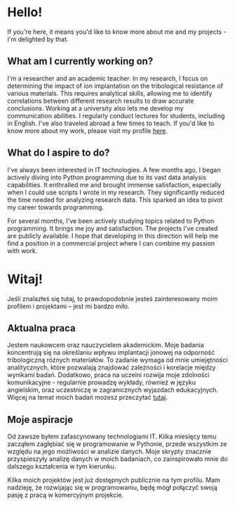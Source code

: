 # Hello!

If you're here, it means you'd like to know more about me and my projects - I'm delighted by that.

## What am I currently working on?

I'm a researcher and an academic teacher. In my research, I focus on determining the impact of ion implantation on the tribological resistance of various materials. This requires analytical skills, allowing me to identify correlations between different research results to draw accurate conclusions. Working at a university also lets me develop my communication abilities. I regularly conduct lectures for students, including in English. I've also traveled abroad a few times to teach. If you'd like to know more about my work, please visit my profile [here](https://scholar.google.com/citations?user=zoPbPawAAAAJ&hl=pl).

## What do I aspire to do?

I've always been interested in IT technologies. A few months ago, I began actively diving into Python programming due to its vast data analysis capabilities. It enthralled me and brought immense satisfaction, especially when I could use scripts I wrote in my research. They significantly reduced the time needed for analyzing research data. This sparked an idea to pivot my career towards programming.

For several months, I've been actively studying topics related to Python programming. It brings me joy and satisfaction. The projects I've created are publicly available. I hope that developing in this direction will help me find a position in a commercial project where I can combine my passion with work.

# Witaj!
Jeśli znalazłeś się tutaj, to prawdopodobnie jesteś zainteresowany moim profilem i projektami – jest mi bardzo miło.

## Aktualna praca
Jestem naukowcem oraz nauczycielem akademickim. Moje badania koncentrują się na określaniu wpływu implantacji jonowej na odporność tribologiczną różnych materiałów. To zadanie wymaga od mnie umiejętności analitycznych, które pozwalają znajdować zależności i korelacje między wynikami badań. Dodatkowo, praca na uczelni rozwija moje zdolności komunikacyjne - regularnie prowadzę wykłady, również w języku angielskim, oraz uczestniczę w zagranicznych wyjazdach edukacyjnych. Więcej na temat moich badań możesz przeczytać [tutaj](https://scholar.google.com/citations?user=zoPbPawAAAAJ&hl=pl).

## Moje aspiracje
Od zawsze byłem zafascynowany technologiami IT. Kilka miesięcy temu zacząłem zagłębiać się w programowanie w Pythonie, przede wszystkim ze względu na jego możliwości w analizie danych. Moje skrypty znacznie przyspieszyły analizę danych w moich badaniach, co zainspirowało mnie do dalszego kształcenia w tym kierunku.

Kilka moich projektów jest już dostępnych publicznie na tym profilu. Mam nadzieję, że rozwijając się w programowaniu, będę mógł połączyć swoją pasję z pracą w komercyjnym projekcie.

